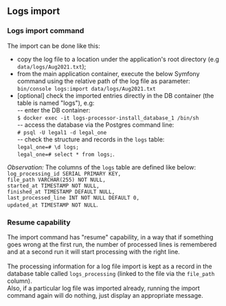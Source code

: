 ## Logs import

### Logs import command

The import can be done like this:

* copy the log file to a location under the application's root directory (e.g `data/logs/Aug2021.txt`);
* from the main application container, execute the below Symfony command using the relative path of the log file as parameter:<br>
`bin/console logs:import data/logs/Aug2021.txt`
* [optional] check the imported entries directly in the DB container (the table is named "logs"), e.g:<br>
-- enter the DB container:  
`$ docker exec -it logs-processor-install_database_1 /bin/sh`<br>
-- access the database via the Postgres command line:  
`# psql -U legal1 -d legal_one`<br>
-- check the structure and records in the `logs` table:  
`legal_one=# \d logs;`<br>
`legal_one=# select * from logs;`.<br>

*Observation:* The columns of the `logs` table are defined like below:<br>
`log_processing_id SERIAL PRIMARY KEY,`  
`file_path VARCHAR(255) NOT NULL,`<br>
`started_at TIMESTAMP NOT NULL,`<br>
`finished_at TIMESTAMP DEFAULT NULL,`<br>
`last_processed_line INT NOT NULL DEFAULT 0,`<br>
`updated_at TIMESTAMP NOT NULL`.


### Resume capability

The import command has "resume" capability, in a way that if something goes wrong at the first run, the number of processed lines is remembered and at a second run it will start processing with the right line.<br><br>
The processing information for a log file import is kept as a record in the database table called `logs_processing` (linked to the file via the `file_path` column).<br>
Also, if a particular log file was imported already, running the import command again will do nothing, just display an appropriate message.
